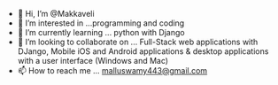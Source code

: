 - 👋 Hi, I’m @Makkaveli
- 👀 I’m interested in ...programming and coding
- 🌱 I’m currently learning ... python with Django
- 💞️ I’m looking to collaborate on ... Full-Stack web applications with DJango, Mobile iOS and Android applications & desktop applications with a user interface (Windows and Mac)
- 📫 How to reach me ... malluswamy443@gmail.com

<!---
Makkaveli/Makkaveli is a ✨ special ✨ repository because its `README.md` (this file) appears on your GitHub profile.
You can click the Preview link to take a look at your changes.
--->
